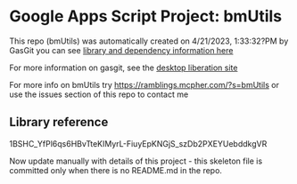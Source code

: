 # Google Apps Script Project: bmUtils
This repo (bmUtils) was automatically created on 4/21/2023, 1:33:32?PM by GasGit
you can see [library and dependency information here](dependencies.md)

For more information on gasgit, see the [desktop liberation site](https://ramblings.mcpher.com/drive-sdk-and-github/migrategasgit/ "desktop liberation")

For more info on bmUtils try https://ramblings.mcpher.com/?s=bmUtils or use the issues section of this repo to contact me
## Library reference
1BSHC_YfPl6qs6HBvTteKIMyrL-FiuyEpKNGjS_szDb2PXEYUebddkgVR

Now update manually with details of this project - this skeleton file is committed only when there is no README.md in the repo.